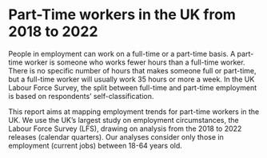 # Part-Time workers in the UK from 2018 to 2022

People in employment can work on a full-time or a part-time basis. A part-time worker is someone who works fewer hours than a full-time worker. There is no specific number of hours that makes someone full or part-time, but a full-time worker will usually work 35 hours or more a week. In the UK Labour Force Survey, the split between full-time and part-time employment is based on respondents’ self-classification. 

This report aims at mapping employment trends for part-time workers in the UK. We use the UK’s largest study on employment circumstances, the Labour Force Survey (LFS), drawing on analysis from the 2018 to 2022 releases (calendar quarters). Our analyses consider only those in employment (current jobs) between 18-64 years old. 
